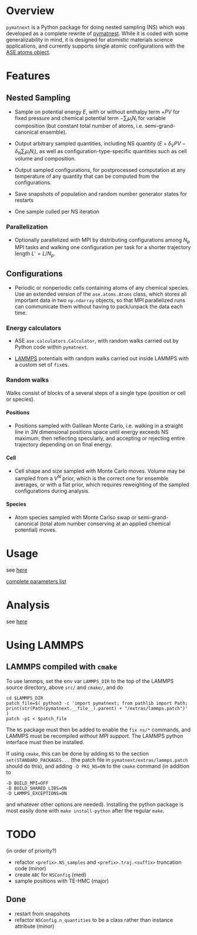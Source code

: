 # Overview

`pymatnext` is a Python package for doing nested sampling (NS) which
was developed as a complete rewrite of [pymatnest](https://github.com/libAtoms/pymatnest).
While it is coded with some generalizability in mind, it is 
designed for atomistic materials science applications, and currently
supports single atomic configurations with the
[ASE atoms object](https://wiki.fysik.dtu.dk/ase/ase/atoms.html).

# Features

## Nested Sampling

 - Sample on potential energy $E$, with or without enthalpy
   term $+ P V$ for fixed pressure and chemical potential term $- \sum_i \mu_i N_i$
   for variable composition (but constant total number of atoms, i.e. semi-grand-canonical ensemble).

 - Output arbitrary sampled quantities, including NS quantity ($E + \delta_V P V  - \delta_N \sum_i \mu_i N_i$),
   as well as configuration-type-specific quantities such as cell volume and composition.

 - Output sampled configurations, for postprocessed computation at any temperature
   of any quantity that can be computed from the configurations.

 - Save snapshots of population and random number generator states for restarts

 - One sample culled per NS iteration

### Parallelization

 - Optionally parallelized with MPI by distributing configurations among $N_p$ MPI tasks
   and walking one configuration per task for a shorter trajectory length $L' = L / N_p$.

## Configurations

 - Periodic or nonperiodic cells containing atoms of any chemical
   species. Use an extended version of the  `ase.atoms.Atoms` class, which
   stores all important data in two `np.ndarray` objects, so that MPI
   parallelized runs can communicate them without having to pack/unpack
   the data each time.

### Energy calculators

 - ASE `ase.calculators.Calculator`, with random walks carried out by Python code within `pymatnext`.
   
 - [LAMMPS](https://www.lammps.org/) potentials with random walks carried out inside LAMMPS
   with a custom set of `fix`es.

### Random walks

Walks consist of blocks of a several steps of a single type (position or cell or species).

#### Positions

 - Positions sampled with Galilean Monte Carlo, i.e. walking in a straight line in $3 N$
   dimensional positions space until energy exceeds NS maximum, then reflecting specularly,
   and accepting or rejecting entire trajectory depending on on final energy.

#### Cell

 - Cell shape and size sampled with Monte Carlo moves. Volume may be sampled from a $V^{N}$
   prior, which is the correct one for ensemble averages, or with a flat prior, which requires
   reweighting of the sampled configurations during analysis.  

#### Species

 - Atom species sampled with Monte Carlso swap or semi-grand-canonical (total atom
   number conserving at an applied chemical potential) moves.

# Usage

see [here](README_usage.md)

[complete parameters list](README_input_parameters.md)

# Analysis

see [here](README_analysis.md)

# Using LAMMPS

## LAMMPS compiled with `cmake`

To use lammps, set the env var `LAMMPS_DIR` to the top of the LAMMPS source directory, above `src/` and `cmake/`, and do
```
cd $LAMMPS_DIR
patch_file=$( python3 -c 'import pymatnext; from pathlib import Path; print(str(Path(pymatnext.__file__).parent) + "/extras/lammps.patch")' )
patch -p1 < $patch_file
```

The `NS` package must then be added to enable the `fix ns/*` commands, and LAMMPS
must be recompiled *without MPI support*.  The LAMMPS python interface must then be installed.

If using `cmake`, this can be done by adding `NS` to the section `set(STANDARD_PACKAGES...`
(the patch file in `pymatnext/extras/lammps.patch` should do this), and adding `-D PKG_NS=ON` to the `cmake` 
command (in addition to 
```
-D BUILD_MPI=OFF
-D BUILD_SHARED_LIBS=ON
-D LAMMPS_EXCEPTIONS=ON
```
and whatever other options are needed).  Installing the python package is most easily done with 
`make install-python` after the regular `make`.

# TODO

(in order of priority?)

 - refactor `<prefix>.NS_samples` and `<prefix>.traj.<suffix>` truncation code (minor)
 - create `ABC` for `NSConfig` (med)
 - sample positions with TE-HMC (major)

## Done

 - restart from snapshots
 - refactor `NSConfig.n_quantities` to be a class rather than instance attribute (minor)
